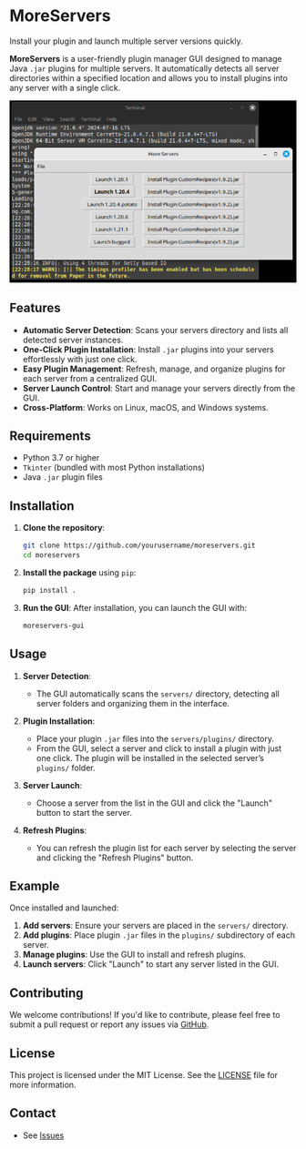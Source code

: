 # MoreServers
Install your plugin and launch multiple server versions quickly.

**MoreServers** is a user-friendly plugin manager GUI designed to manage Java `.jar` plugins for multiple servers. It automatically detects all server directories within a specified location and allows you to install plugins into any server with a single click.

![screenshot](screenshot.png)

## Features

- **Automatic Server Detection**: Scans your servers directory and lists all detected server instances.
- **One-Click Plugin Installation**: Install `.jar` plugins into your servers effortlessly with just one click.
- **Easy Plugin Management**: Refresh, manage, and organize plugins for each server from a centralized GUI.
- **Server Launch Control**: Start and manage your servers directly from the GUI.
- **Cross-Platform**: Works on Linux, macOS, and Windows systems.

## Requirements

- Python 3.7 or higher
- `Tkinter` (bundled with most Python installations)
- Java `.jar` plugin files

## Installation

1. **Clone the repository**:
    ```bash
    git clone https://github.com/yourusername/moreservers.git
    cd moreservers
    ```

2. **Install the package** using `pip`:
    ```bash
    pip install .
    ```

3. **Run the GUI**:
    After installation, you can launch the GUI with:
    ```bash
    moreservers-gui
    ```

## Usage

1. **Server Detection**:
    - The GUI automatically scans the `servers/` directory, detecting all server folders and organizing them in the interface.

2. **Plugin Installation**:
    - Place your plugin `.jar` files into the `servers/plugins/` directory.
    - From the GUI, select a server and click to install a plugin with just one click. The plugin will be installed in the selected server’s `plugins/` folder.

3. **Server Launch**:
    - Choose a server from the list in the GUI and click the "Launch" button to start the server.

4. **Refresh Plugins**:
    - You can refresh the plugin list for each server by selecting the server and clicking the "Refresh Plugins" button.

## Example

Once installed and launched:

1. **Add servers**: Ensure your servers are placed in the `servers/` directory.
2. **Add plugins**: Place plugin `.jar` files in the `plugins/` subdirectory of each server.
3. **Manage plugins**: Use the GUI to install and refresh plugins.
4. **Launch servers**: Click "Launch" to start any server listed in the GUI.

## Contributing

We welcome contributions! If you'd like to contribute, please feel free to submit a pull request or report any issues via [GitHub](https://github.com/yourusername/moreservers/issues).

## License

This project is licensed under the MIT License. See the [LICENSE](LICENSE) file for more information.

## Contact
- See [Issues](https://github.com/Poikilos/MoreServers/issues)
